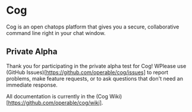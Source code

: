 # Cog

Cog is an open chatops platform that gives you a secure, collaborative command line right in your chat window.

## Private Alpha

Thank you for participating in the private alpha test for Cog! WPlease use (GitHub Issues)[https://github.com/operable/cog/issues] to report problems, make feature requests, or to ask questions that don't need an immediate response.

All documentation is currently in the (Cog Wiki)[https://github.com/operable/cog/wiki].
